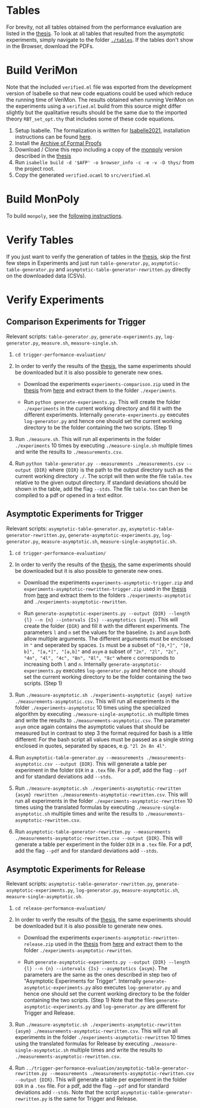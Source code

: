 # Tables
For brevity, not all tables obtained from the performance evaluation are listed in the [thesis](https://github.com/Tyratox/safe-evaluation-of-mfotl-dual-temporal-operators/blob/main/thesis.pdf). To look at all tables that resulted from the asymptotic experiments, simply navigate to the folder [`./tables`](https://github.com/Tyratox/safe-evaluation-of-mfotl-dual-temporal-operators/tree/main/tables). If the tables don't show in the Browser, download the PDFs.

# Build VeriMon

Note that the included `verified.ml` file was exported from the development version of Isabelle so that new code equations could be used which reduce the running time of VeriMon. The results obtained when running VeriMon on the experiments using a `verified.ml` build from this source might differ slightly but the qualitative results should be the same due to the imported theory `RBT_set_opt.thy` that includes some of these code equations.

1. Setup Isabelle. The formalization is written for [Isabelle2021](https://isabelle.in.tum.de/website-Isabelle2021/), installation instructions can be found [here](https://isabelle.in.tum.de/website-Isabelle2021/installation.html).
2. Install the [Archive of Formal Proofs](https://www.isa-afp.org/index.html)
3. Download / Clone this repo including a copy of the [monpoly](https://bitbucket.org/jshs/monpoly/src) version described in the [thesis](https://github.com/Tyratox/safe-evaluation-of-mfotl-dual-temporal-operators/blob/main/thesis.pdf)
4. Run `isabelle build -d '$AFP' -o browser_info -c -e -v -D thys/` from the project root.
5. Copy the generated `verified.ocaml` to `src/verified.ml`

# Build MonPoly

To build `monpoly`, see the [following instructions](https://github.com/Tyratox/safe-evaluation-of-mfotl-dual-temporal-operators/blob/main/README-monpoly.md).

# Verify Tables

If you just want to verify the generation of tables in the [thesis](https://github.com/Tyratox/safe-evaluation-of-mfotl-dual-temporal-operators/blob/main/thesis.pdf), skip the first few steps in Experiments and just run `table-generator.py`, `asymptotic-table-generator.py` and `asymptotic-table-generator-rewritten.py` directly on the downloaded data (CSVs).

# Verify Experiments
## Comparison Experiments for Trigger

Relevant scripts: `table-generator.py`, `generate-experiments.py`, `log-generator.py`, `measure.sh`, `measure-single.sh`.

1. `cd trigger-performance-evaluation/`
2. In order to verify the results of the [thesis](https://github.com/Tyratox/safe-evaluation-of-mfotl-dual-temporal-operators/blob/main/thesis.pdf), the same experiments should be downloaded but it is also possible to generate new ones.
	
	- Download the experiments `experiments-comparison.zip` used in the [thesis](https://github.com/Tyratox/safe-evaluation-of-mfotl-dual-temporal-operators/blob/main/thesis.pdf) from [here](https://github.com/Tyratox/safe-evaluation-of-mfotl-dual-temporal-operators/releases/tag/1.0) and extract them to the folder `./experiments`.
	
	- Run `python generate-experiments.py`. This will create the folder `./experiments` in the current working directory and fill it with the different experiments. Internally `generate-experiments.py` executes `log-generator.py` and hence one should set the current working directory to be the folder containing the two scripts. (Step 1)
	
3. Run `./measure.sh`. This will run all experiments in the folder `./experiments` 10 times by executing `./measure-single.sh` multiple times and write the results to `./measurements.csv`.
4. Run `python table-generator.py --measurements ./measurements.csv --output {DIR}` where `{DIR}` is the path to the output directory such as the current working directory `./`. The script will then write the file `table.tex` relative to the given output directory. If standard deviations should be shown in the table, add the flag `--stds`. The file `table.tex` can then be compiled to a pdf or opened in a text editor.

## Asymptotic Experiments for Trigger

Relevant scripts: `asymptotic-table-generator.py`, `asymptotic-table-generator-rewritten.py`, `generate-asymptotic-experiments.py`, `log-generator.py`, `measure-asymptotic.sh`, `measure-single-asymptotic.sh`.

1. `cd trigger-performance-evaluation/`
2. In order to verify the results of the [thesis](https://github.com/Tyratox/safe-evaluation-of-mfotl-dual-temporal-operators/blob/main/thesis.pdf), the same experiments should be downloaded but it is also possible to generate new ones.
	
	- Download the experiments `experiments-asymptotic-trigger.zip` and `experiments-asymptotic-rewritten-trigger.zip` used in the [thesis](https://github.com/Tyratox/safe-evaluation-of-mfotl-dual-temporal-operators/blob/main/thesis.pdf) from [here](https://github.com/Tyratox/safe-evaluation-of-mfotl-dual-temporal-operators/releases/tag/1.0) and extract them to the folders `./experiments-asymptotic` and `./experiments-asymptotic-rewritten`.
	
	- Run `generate-asymptotic-experiments.py --output {DIR} --length {l} --n {n} --intervals {Is} --asymptotics {asym}`. This will create the folder `{DIR}` and fill it with the different experiments. The parameters `l` and `n` set the values for the baseline. `Is` and `asym` both allow multiple arguments. The different arguments must be enclosed in `"` and seperated by spaces. `Is` must be a subset of `"[0,*]", "[0, b]", "[a,*]", "[a,b]"` and `asym` a subset of `"2n", "2l", "2c", "4n", "4l", "4c", "8n", "8l", "8c"` where `c` corresponds to increasing both `l` and `n`. Internally `generate-asymptotic-experiments.py` executes `log-generator.py` and hence one should set the current working directory to be the folder containing the two scripts. (Step 1)
	
3. Run `./measure-asymptotic.sh ./experiments-asymptotic {asym} native ./measurements-asymptotic.csv`. This will run all experiments in the folder `./experiments-asymptotic` 10 times using the specialized algorithm by executing `./measure-single-asymptotic.sh` multiple times and write the results to `./measurements-asymptotic.csv`. The parameter `asym` once again contains the asymptotic values that should be measured but in contrast to step 3 the format required for bash is a little different: For the bash script all values must be passed as a single string enclosed in quotes, separated by spaces, e.g. `"2l 2n 8n 4l"`.

4. Run `asymptotic-table-generator.py --measurements ./measurements-asymptotic.csv --output {DIR}`. This will generate a table per experiment in the folder `DIR` in a `.tex` file. For a pdf, add the flag `--pdf` and for standard deviations add `--stds`.

5. Run `./measure-asymptotic.sh ./experiments-asymptotic-rewritten {asym} rewritten ./measurements-asymptotic-rewritten.csv`. This will run all experiments in the folder `./experiments-asymptotic-rewritten` 10 times using the translated formulas by executing `./measure-single-asymptotic.sh` multiple times and write the results to `./measurements-asymptotic-rewritten.csv`.

6. Run `asymptotic-table-generator-rewritten.py --measurements ./measurements-asymptotic-rewritten.csv --output {DIR}`. This will generate a table per experiment in the folder `DIR` in a `.tex` file. For a pdf, add the flag `--pdf` and for standard deviations add `--stds`.

## Asymptotic Experiments for Release

Relevant scripts: `asymptotic-table-generator-rewritten.py`, `generate-asymptotic-experiments.py`, `log-generator.py`, `measure-asymptotic.sh`, `measure-single-asymptotic.sh`.

1. `cd release-performance-evaluation/`
2. In order to verify the results of the [thesis](https://github.com/Tyratox/safe-evaluation-of-mfotl-dual-temporal-operators/blob/main/thesis.pdf), the same experiments should be downloaded but it is also possible to generate new ones.
	
	- Download the experiments `experiments-asymptotic-rewritten-release.zip` used in the [thesis](https://github.com/Tyratox/safe-evaluation-of-mfotl-dual-temporal-operators/blob/main/thesis.pdf) from [here](https://github.com/Tyratox/safe-evaluation-of-mfotl-dual-temporal-operators/releases/tag/1.0) and extract them to the folder `./experiments-asymptotic-rewritten`.
	
	- Run `generate-asymptotic-experiments.py --output {DIR} --length {l} --n {n} --intervals {Is} --asymptotics {asym}`. The parameters are the same as the ones described in step two of "Asymptotic Experiments for Trigger". Internally `generate-asymptotic-experiments.py` also executes `log-generator.py` and hence one should set the current working directory to be the folder containing the two scripts. (Step 1) Note that the files `generate-asymptotic-experiments.py` and `log-generator.py` are different for Trigger and Release.

3. Run `./measure-asymptotic.sh ./experiments-asymptotic-rewritten {asym} ./measurements-asymptotic-rewritten.csv`. This will run all experiments in the folder `./experiments-asymptotic-rewritten` 10 times using the translated formulas for Release by executing `./measure-single-asymptotic.sh` multiple times and write the results to `./measurements-asymptotic-rewritten.csv`.

4. Run `../trigger-performance-evaluation/asymptotic-table-generator-rewritten.py --measurements ./measurements-asymptotic-rewritten.csv --output {DIR}`. This will generate a table per experiment in the folder `DIR` in a `.tex` file. For a pdf, add the flag `--pdf` and for standard deviations add `--stds`. Note that the script `asymptotic-table-generator-rewritten.py` is the same for Trigger and Release.